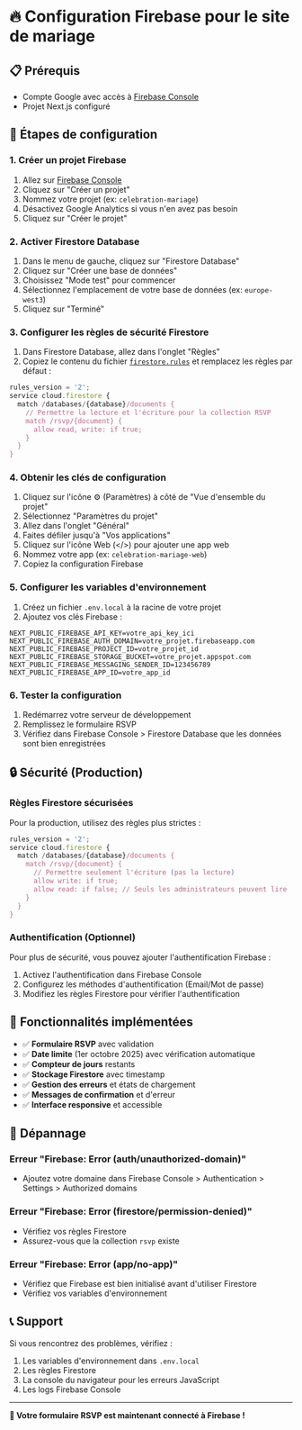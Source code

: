 # 🔥 Configuration Firebase pour le site de mariage

## 📋 Prérequis
- Compte Google avec accès à [Firebase Console](https://console.firebase.google.com/)
- Projet Next.js configuré

## 🚀 Étapes de configuration

### 1. Créer un projet Firebase
1. Allez sur [Firebase Console](https://console.firebase.google.com/)
2. Cliquez sur "Créer un projet"
3. Nommez votre projet (ex: `celebration-mariage`)
4. Désactivez Google Analytics si vous n'en avez pas besoin
5. Cliquez sur "Créer le projet"

### 2. Activer Firestore Database
1. Dans le menu de gauche, cliquez sur "Firestore Database"
2. Cliquez sur "Créer une base de données"
3. Choisissez "Mode test" pour commencer
4. Sélectionnez l'emplacement de votre base de données (ex: `europe-west3`)
5. Cliquez sur "Terminé"

### 3. Configurer les règles de sécurité Firestore
1. Dans Firestore Database, allez dans l'onglet "Règles"
2. Copiez le contenu du fichier [`firestore.rules`](./firestore.rules) et remplacez les règles par défaut :

```javascript
rules_version = '2';
service cloud.firestore {
  match /databases/{database}/documents {
    // Permettre la lecture et l'écriture pour la collection RSVP
    match /rsvp/{document} {
      allow read, write: if true;
    }
  }
}
```

### 4. Obtenir les clés de configuration
1. Cliquez sur l'icône ⚙️ (Paramètres) à côté de "Vue d'ensemble du projet"
2. Sélectionnez "Paramètres du projet"
3. Allez dans l'onglet "Général"
4. Faites défiler jusqu'à "Vos applications"
5. Cliquez sur l'icône Web (</>) pour ajouter une app web
6. Nommez votre app (ex: `celebration-mariage-web`)
7. Copiez la configuration Firebase

### 5. Configurer les variables d'environnement
1. Créez un fichier `.env.local` à la racine de votre projet
2. Ajoutez vos clés Firebase :

```env
NEXT_PUBLIC_FIREBASE_API_KEY=votre_api_key_ici
NEXT_PUBLIC_FIREBASE_AUTH_DOMAIN=votre_projet.firebaseapp.com
NEXT_PUBLIC_FIREBASE_PROJECT_ID=votre_projet_id
NEXT_PUBLIC_FIREBASE_STORAGE_BUCKET=votre_projet.appspot.com
NEXT_PUBLIC_FIREBASE_MESSAGING_SENDER_ID=123456789
NEXT_PUBLIC_FIREBASE_APP_ID=votre_app_id
```

### 6. Tester la configuration
1. Redémarrez votre serveur de développement
2. Remplissez le formulaire RSVP
3. Vérifiez dans Firebase Console > Firestore Database que les données sont bien enregistrées

## 🔒 Sécurité (Production)

### Règles Firestore sécurisées
Pour la production, utilisez des règles plus strictes :

```javascript
rules_version = '2';
service cloud.firestore {
  match /databases/{database}/documents {
    match /rsvp/{document} {
      // Permettre seulement l'écriture (pas la lecture)
      allow write: if true;
      allow read: if false; // Seuls les administrateurs peuvent lire
    }
  }
}
```

### Authentification (Optionnel)
Pour plus de sécurité, vous pouvez ajouter l'authentification Firebase :
1. Activez l'authentification dans Firebase Console
2. Configurez les méthodes d'authentification (Email/Mot de passe)
3. Modifiez les règles Firestore pour vérifier l'authentification

## 📱 Fonctionnalités implémentées

- ✅ **Formulaire RSVP** avec validation
- ✅ **Date limite** (1er octobre 2025) avec vérification automatique
- ✅ **Compteur de jours** restants
- ✅ **Stockage Firestore** avec timestamp
- ✅ **Gestion des erreurs** et états de chargement
- ✅ **Messages de confirmation** et d'erreur
- ✅ **Interface responsive** et accessible

## 🐛 Dépannage

### Erreur "Firebase: Error (auth/unauthorized-domain)"
- Ajoutez votre domaine dans Firebase Console > Authentication > Settings > Authorized domains

### Erreur "Firebase: Error (firestore/permission-denied)"
- Vérifiez vos règles Firestore
- Assurez-vous que la collection `rsvp` existe

### Erreur "Firebase: Error (app/no-app)"
- Vérifiez que Firebase est bien initialisé avant d'utiliser Firestore
- Vérifiez vos variables d'environnement

## 📞 Support
Si vous rencontrez des problèmes, vérifiez :
1. Les variables d'environnement dans `.env.local`
2. Les règles Firestore
3. La console du navigateur pour les erreurs JavaScript
4. Les logs Firebase Console

---

**🎉 Votre formulaire RSVP est maintenant connecté à Firebase !**
